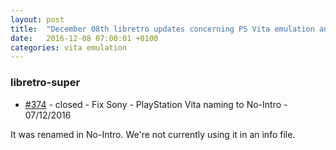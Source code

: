 ```yaml
---
layout: post
title:  "December 08th libretro updates concerning PS Vita emulation and emulators"
date:   2016-12-08 07:00:01 +0100
categories: vita emulation
---
```


### libretro-super
- [#374](https://github.com/libretro/libretro-super/pull/374) - closed - Fix Sony - PlayStation Vita naming to No-Intro - 07/12/2016

It was renamed in No-Intro. We're not currently using it in an info file.

